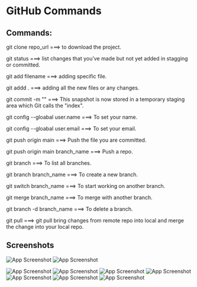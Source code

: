 
# GitHub Commands



## Commands:
git clone repo_url  ===> to download the project.

git status ===> list changes that you’ve made but not yet added in stagging or committed.

git add filename ===> adding specific file.

git addd .  ===> adding all the new files or any changes.

git commit -m ""  ===> This snapshot is now stored in a temporary staging area which Git calls the "index".

git config --gloabal user.name  ===> To set your name.

git config --gloabal user.email ===> To set your email.

git push origin main ===> Push the file you are committed.

git push origin main branch_name  ===> Push a repo.

git branch ===> To list all branches.

git branch branch_name  ===> To create a new branch.

git switch branch_name  ===> To start working on another branch.

git merge branch_name   ===> To merge with another branch.

git branch -d branch_name ===> To delete a branch.

git pull ===>  git pull bring changes from remote repo into local and merge the change into your
local repo.

## Screenshots

![App Screenshot](https://dsm01pap002files.storage.live.com/y4mJctbrgKXFwM9WGpCE6Pj6-1VaPs-qWP7Box5Ks5rFpI87tCZAP7iT8wvrGi7yelYahZ-SlyLderQ0LVyeXoaZjJPRCKZ1BttAZfxSy5lMfq3AGMMfvjFCDRHUio8j6kMy64vrZBEpm37ZXxOCl1FpC0rQgqGg0lmxGK8BX1IriR0uYNceFRPCkPxACtwzXw-VMeXeNTNoOJhUMts8_vprKTpqkN0NYST69-4ujTqboc?encodeFailures=1&width=1368&height=769)
![App Screenshot](https://dsm01pap002files.storage.live.com/y4mRPzKKfuckVbhlOGGuNqYQn7jhUR53oULmoud6MygZyekUIe8oCGWfz4VeMsI-Ln4hTwNcVSJzy2GAt0lP-wfEjywL8h8g8vmYlEPwAnL8JXfJ5c6ANrm71wBwxMY9r0bFANb7Sz8SF23gTtmDZeQF1ClgFzbIubZSNIVH7nh9uJDDdfLZTJxTkH_O2sR0LQO-CyZuoTIUZbiKpuF2cQFfbWxz9-YLEEsaMOLbxzzi_w?encodeFailures=1&width=1368&height=769)

![App Screenshot](https://dsm01pap002files.storage.live.com/y4myOJ-SSiQ6z2WFpuBFcqjXDznDn55D8fp6DKfCQY5ImheR5UzLma5gpEqXah2_egO_1BHVxVrG0t6l9TOzssMlwzHPiLXSPZYiJUy6EWwqFmv9-pgDODqn71AbdfbdPjiV1WTKBlej7oWVoAC3Z2cSw23o21ty7UlsBvTIxjJQm29pqIpjIw2THIkynQDV5JGOCaIiqrRbB8tg11Br40lcuRZ6uMzGUW_bGaEu7EiDnE?encodeFailures=1&width=1368&height=769)
![App Screenshot](https://dsm01pap002files.storage.live.com/y4mK0Tnr6iIytg6yK_6m6ujRKw0gzPOzT8b30c1IL20niA_29QVwNg64b340ayA3BJXoQGGhxvlEJx-tB7j2KmzGIDqmA_YPouaOH69aGybhDTnMjK1AajTZ1GUgZY-v9bUIs4kB16cRTJmvSzptaeMk7rH1HLKRZyHw52AWGcK9tmxMS9cyxEJK9r-XZNl8HbJ?encodeFailures=1&width=1368&height=769)
![App Screenshot](https://dsm01pap002files.storage.live.com/y4mi1L5m7dHBo1-mCdvTr2tCW67gwkm9zFA2stRF3FxPxpl0z5nFbyppruOTUbq-yxk0Shh_uV7v9sqQYWr-3G15Y1mcD2WKfdDIj_2l6iX71lznn-_jit1obqJ5Zw_NvVIjiAzKIAN7O6edl7ZsbNQ49ctQj2uc3lzjxkHVxZoZ_crdCk3paRtfa2KYlEPVnBj4Em-bh_Cb4sg2FVN8SQ-UfiWoVtmjETsa-mpYT2PbW8?encodeFailures=1&width=1368&height=769)
![App Screenshot](https://public.dm.files.1drv.com/y4maPJYX7VMhsju_DEMHFUAcN0T_mtmdZpLdaVpP3Jdw4aK1GnxM_Of4JvZGBTjL8hEhklAwcuwMtKkHDbqF7fcYz7hElapbtgtmtpWjCvdDieavErCMdTYXVYKv-Yvbai_Lz6u5q_t79xZ-ntKrF5KWarlyFNPU55vED3kZfZk9kToXsh_GX0PQFQun5XLcqf_yq_mDIvksuYL7pIGi7ICSr66fnKiQnlaOJ8QnE2FLYo?encodeFailures=1&width=1920&height=770)
![App Screenshot](https://dsm01pap002files.storage.live.com/y4mdHxdLxMch7IBqIRi1XOq2XhHlG29lsxKoVI0g71NeTD-fO9KdEz8bt9v8fZ-kP2fNiytmDFSLUKNMoP6bVTccdh3nBwoZ0ssIVxQYQxpHP8OJMqXWHzv-MnqI0wkCJwk7bTQRGMQ5oS37Rdm0IGbKaF_l3iVZQEzhJLVmsGeHunkjHsZ9fIDjtG473bVeW-nWC1VJLDbyJFbLY5kpxil2OMjim2TqODNTUNmILm8RLE?encodeFailures=1&width=1368&height=769)
![App Screenshot](https://dsm01pap002files.storage.live.com/y4mTF4Rw1qteDsxdLsRRSFy21NedbhsLPHpGirPMg8b0Uw5UPd1gjuOX5Z3ojJXPS-hs7gZF1zQO73NPKyCaVcCZJ5aHqoPr0jS6Xf7Tnwzw2eRmZwo_0aYQiwN0BTxxTsdfB9XNjdOAQX9IDpEyUQiQijEBDpc9uV_OQiOYsIfh-r3L-9qR3jJJVPiXA9W4-i2bsNC3PaRVCr0eHU89MrgmXazDJKQQ4g8RDk-1_j1H5Q?encodeFailures=1&width=1368&height=769)
![App Screenshot](https://dsm01pap002files.storage.live.com/y4mOwH2Tg2XTRyKDqt15HOj9voQ6jWj9iJjsaBFWpGbYWNBFILQcGOLvOdxn3V22TCx8whQW3mMRFTM3i60JJkVz8OqHZ-4ufTR8aAL7t3hs1DxLKwg0trKHFzkW78qDkQXI3T-Uf8zHxfeOCYma-y8JbOc0EEphNyxMlNNSpIXXiuuHPobhGCr1qKxSTQG7NEWoGW-72q8hZLetBtnfz1c969YT9A5Wcsc_IRBT7ydlEY?encodeFailures=1&width=1368&height=769)

